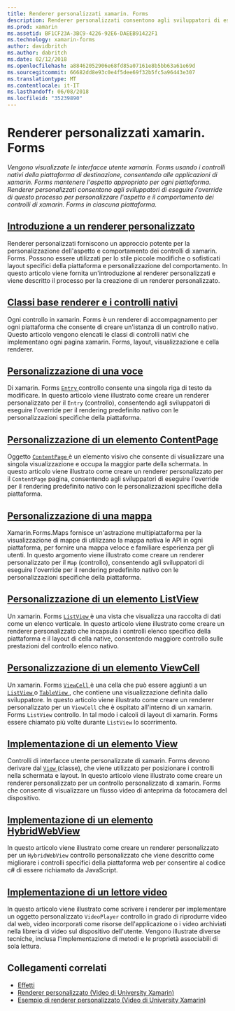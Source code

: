 ```yaml
---
title: Renderer personalizzati xamarin. Forms
description: Renderer personalizzati consentono agli sviluppatori di eseguire l'override per il rendering di controlli nativi in ciascuna piattaforma, per personalizzare l'aspetto e comportamento dei controlli di xamarin. Forms.
ms.prod: xamarin
ms.assetid: BF1CF23A-3BC9-4226-92E6-DAEEB91422F1
ms.technology: xamarin-forms
author: davidbritch
ms.author: dabritch
ms.date: 02/12/2018
ms.openlocfilehash: a88462052906e68fd85a07161e8b5bb63a61e69d
ms.sourcegitcommit: 66682dd8e93c0e4f5dee69f32b5fc5a96443e307
ms.translationtype: MT
ms.contentlocale: it-IT
ms.lasthandoff: 06/08/2018
ms.locfileid: "35239890"
---
```

# <a name="xamarinforms-custom-renderers"></a>Renderer personalizzati xamarin. Forms

_Vengono visualizzate le interfacce utente xamarin. Forms usando i controlli nativi della piattaforma di destinazione, consentendo alle applicazioni di xamarin. Forms mantenere l'aspetto appropriato per ogni piattaforma. Renderer personalizzati consentono agli sviluppatori di eseguire l'override di questo processo per personalizzare l'aspetto e il comportamento dei controlli di xamarin. Forms in ciascuna piattaforma._

## <a name="introduction-to-custom-renderersintroductionmd"></a>[Introduzione a un renderer personalizzato](introduction.md)

Renderer personalizzati forniscono un approccio potente per la personalizzazione dell'aspetto e comportamento dei controlli di xamarin. Forms. Possono essere utilizzati per lo stile piccole modifiche o sofisticati layout specifici della piattaforma e personalizzazione del comportamento. In questo articolo viene fornita un'introduzione al renderer personalizzati e viene descritto il processo per la creazione di un renderer personalizzato.

## <a name="renderer-base-classes-and-native-controlsrenderersmd"></a>[Classi base renderer e i controlli nativi](renderers.md)

Ogni controllo in xamarin. Forms è un renderer di accompagnamento per ogni piattaforma che consente di creare un'istanza di un controllo nativo. Questo articolo vengono elencati le classi di controlli nativi che implementano ogni pagina xamarin. Forms, layout, visualizzazione e cella renderer.

## <a name="customizing-an-entryentrymd"></a>[Personalizzazione di una voce](entry.md)

Di xamarin. Forms [ `Entry` ](https://developer.xamarin.com/api/type/Xamarin.Forms.Entry/) controllo consente una singola riga di testo da modificare. In questo articolo viene illustrato come creare un renderer personalizzato per il `Entry` (controllo), consentendo agli sviluppatori di eseguire l'override per il rendering predefinito nativo con le personalizzazioni specifiche della piattaforma.

## <a name="customizing-a-contentpagecontentpagemd"></a>[Personalizzazione di un elemento ContentPage](contentpage.md)

Oggetto [ `ContentPage` ](https://developer.xamarin.com/api/type/Xamarin.Forms.ContentPage/) è un elemento visivo che consente di visualizzare una singola visualizzazione e occupa la maggior parte della schermata. In questo articolo viene illustrato come creare un renderer personalizzato per il `ContentPage` pagina, consentendo agli sviluppatori di eseguire l'override per il rendering predefinito nativo con le personalizzazioni specifiche della piattaforma.

## <a name="customizing-a-mapmapindexmd"></a>[Personalizzazione di una mappa](map/index.md)

Xamarin.Forms.Maps fornisce un'astrazione multipiattaforma per la visualizzazione di mappe di utilizzano la mappa nativa le API in ogni piattaforma, per fornire una mappa veloce e familiare esperienza per gli utenti. In questo argomento viene illustrato come creare un renderer personalizzato per il `Map` (controllo), consentendo agli sviluppatori di eseguire l'override per il rendering predefinito nativo con le personalizzazioni specifiche della piattaforma.

## <a name="customizing-a-listviewlistviewmd"></a>[Personalizzazione di un elemento ListView](listview.md)

Un xamarin. Forms [ `ListView` ](https://developer.xamarin.com/api/type/Xamarin.Forms.ListView/) è una vista che visualizza una raccolta di dati come un elenco verticale. In questo articolo viene illustrato come creare un renderer personalizzato che incapsula i controlli elenco specifico della piattaforma e il layout di cella native, consentendo maggiore controllo sulle prestazioni del controllo elenco nativo.

## <a name="customizing-a-viewcellviewcellmd"></a>[Personalizzazione di un elemento ViewCell](viewcell.md)

Un xamarin. Forms [ `ViewCell` ](https://developer.xamarin.com/api/type/Xamarin.Forms.ViewCell/) è una cella che può essere aggiunti a un [ `ListView` ](https://developer.xamarin.com/api/type/Xamarin.Forms.ListView/) o [ `TableView` ](https://developer.xamarin.com/api/type/Xamarin.Forms.TableView/), che contiene una visualizzazione definita dallo sviluppatore. In questo articolo viene illustrato come creare un renderer personalizzato per un `ViewCell` che è ospitato all'interno di un xamarin. Forms `ListView` controllo. In tal modo i calcoli di layout di xamarin. Forms essere chiamato più volte durante `ListView` lo scorrimento.

## <a name="implementing-a-viewviewmd"></a>[Implementazione di un elemento View](view.md)

Controlli di interfacce utente personalizzate di xamarin. Forms devono derivare dal [ `View` ](https://developer.xamarin.com/api/type/Xamarin.Forms.View/) (classe), che viene utilizzato per posizionare i controlli nella schermata e layout. In questo articolo viene illustrato come creare un renderer personalizzato per un controllo personalizzato di xamarin. Forms che consente di visualizzare un flusso video di anteprima da fotocamera del dispositivo.

## <a name="implementing-a-hybridwebviewhybridwebviewmd"></a>[Implementazione di un elemento HybridWebView](hybridwebview.md)

In questo articolo viene illustrato come creare un renderer personalizzato per un `HybridWebView` controllo personalizzato che viene descritto come migliorare i controlli specifici della piattaforma web per consentire al codice c# di essere richiamato da JavaScript.

## <a name="implementing-a-video-playervideo-playerindexmd"></a>[Implementazione di un lettore video](video-player/index.md)

In questo articolo viene illustrato come scrivere i renderer per implementare un oggetto personalizzato `VideoPlayer` controllo in grado di riprodurre video dal web, video incorporati come risorse dell'applicazione o i video archiviati nella libreria di video sul dispositivo dell'utente. Vengono illustrate diverse tecniche, inclusa l'implementazione di metodi e le proprietà associabili di sola lettura.


## <a name="related-links"></a>Collegamenti correlati

- [Effetti](~/xamarin-forms/app-fundamentals/effects/index.md)
- [Renderer personalizzato (Video di University Xamarin)](https://developer.xamarin.com/videos/cross-platform/xamarinforms-custom-renderers/)
- [Esempio di renderer personalizzato (Video di University Xamarin)](http://bit.ly/xf-customrenderer)
